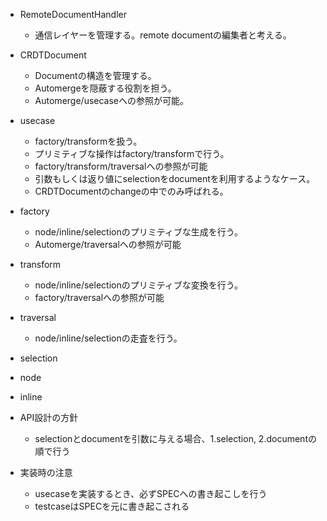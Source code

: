 - RemoteDocumentHandler
  - 通信レイヤーを管理する。remote documentの編集者と考える。
- CRDTDocument
  - Documentの構造を管理する。
  - Automergeを隠蔽する役割を担う。
  - Automerge/usecaseへの参照が可能。
- usecase
  - factory/transformを扱う。
  - プリミティブな操作はfactory/transformで行う。
  - factory/transform/traversalへの参照が可能
  - 引数もしくは返り値にselectionをdocumentを利用するようなケース。
  - CRDTDocumentのchangeの中でのみ呼ばれる。
- factory
  - node/inline/selectionのプリミティブな生成を行う。
  - Automerge/traversalへの参照が可能
- transform
  - node/inline/selectionのプリミティブな変換を行う。
  - factory/traversalへの参照が可能
- traversal
  - node/inline/selectionの走査を行う。
- selection
- node
- inline

- API設計の方針
  - selectionとdocumentを引数に与える場合、1.selection, 2.documentの順で行う

- 実装時の注意
  - usecaseを実装するとき、必ずSPECへの書き起こしを行う
  - testcaseはSPECを元に書き起こされる
